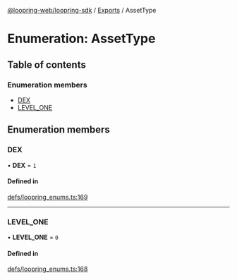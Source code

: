 [@loopring-web/loopring-sdk](../README.md) / [Exports](../modules.md) / AssetType

# Enumeration: AssetType

## Table of contents

### Enumeration members

- [DEX](AssetType.md#dex)
- [LEVEL\_ONE](AssetType.md#level_one)

## Enumeration members

### DEX

• **DEX** = `1`

#### Defined in

[defs/loopring_enums.ts:169](https://github.com/Loopring/loopring_sdk/blob/1830d54/src/defs/loopring_enums.ts#L169)

___

### LEVEL\_ONE

• **LEVEL\_ONE** = `0`

#### Defined in

[defs/loopring_enums.ts:168](https://github.com/Loopring/loopring_sdk/blob/1830d54/src/defs/loopring_enums.ts#L168)

